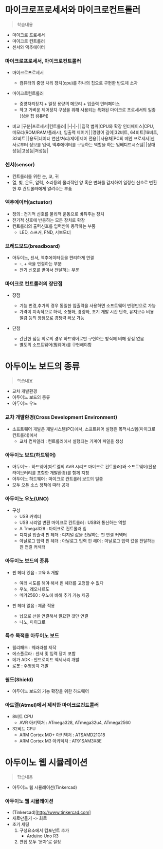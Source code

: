 # 마이크로프로세서와 마이크로컨트롤러 
> 학습내용
- 마이크로 프로세서 
- 마이크로 컨트롤러
- 센서와 액추에이터
	 

### 마이크로프로세서, 마이크로컨트롤러
- 마이크로프로세서
	- 컴퓨터의 중앙 처리 장치(cpu)를 하나의 칩으로 구현한 반도체 소자
- 마이크로컨트롤러
	- 중앙처리장치 + 일정 용량의 메모리 + 입출력 인터페이스
	- 작고 가벼운 제어장치 구성을 위해 사용되는 특화된 마이크로 프로세서의 일종(싱글 칩 컴퓨터)
	

- 비교
	|구분|프로세서|컨트롤러|
	|-|-|-|
	|집적 범위|CPU와 확장 인터페이스|CPU, 메모리(ROM/RAM/플래시), 입출력 제어기|
	|명령어 길이|32비트, 64비트|16비트, 32비트|
	|용도|데이터 연산/처리/제어|제어 전용|
	|사용처|PC의 메인 프로세서|센서로부터 정보를 입력, 액추에이터를 구동하는 역할을 하는 임베디드시스템|
	|상대 성능|고성능|저성능|

	 
### 센서(sensor)
- 컨트롤러를 위한 눈, 코, 귀
- 열, 빛, 온도, 압력, 소리등의 물리적인 양 혹은 변화를 감지하여 일정한 신호로 변환한 후 컨트롤러에게 알려주는 부품

### 액추에이터(actuator)
- 정의 : 전기적 신호를 물리적 운동으로 바꿔주는 장치
- 전기적 신호에 반응하는 모든 장치로 확장
- 컨트롤러의 출력신호를 입력받아 동작하는 부품
	- LED, 스프커, FND, 서보모터
	
### 브레드보드(breadboard)
- 아두이노, 센서, 액추에이터등을 편리하게 연결
	- -, + 극을 연결하는 부분
	- 전기 신호를 받아서 전달하는 부분

### 마이크로 컨트롤러의 장단점
- 장점	
	- 기능 변경,추가의 경우 동일한 입출력을 사용하면 소프트웨어 변경만으로 가능
	- 가격이 지속적으로 하락, 소형화, 경량화, 초기 개발 시간 단축, 유지보수 비용 절감 등의 장점으로 경쟁력 확보 가능

- 단점 
	- 간단한 점등 회로의 경우 하드웨어로만 구현하는 방식에 비해 장점 없음
	- 별도의 소프트웨어(펌웨어)를 구현해야함

# 아두이노 보드의 종류
> 학습내용
- 교차 개발환경
- 아두이노 보드의 종류
- 아두이노 우노

### 교차 개발환경(Cross Development Environment)
- 소프트웨어 개발은 개발시스템(PC)에서, 소프트웨어 실행은 목적시스템(마이크로컨트롤러)에서
	- 교차 컴파일러 : 컨트롤러에서 실행되는 기계어 파일을 생성

### 아두이노 보드(하드웨어)
- 아두이노 : 하드웨어(아트멜의 AVR 시리즈 마이크로 컨트롤러)와 소프트웨어(전용 라이브러리를 포함한 개발환경)를 함께 지칭
- 아두이노 하드웨어 : 마이크로 컨트롤러 보드의 일종
- 모두 오픈 소스 정책에 따라 공개

### 아두이노 우노(UNO)
- 구성
	- USB 커넥터  
	- USB 시리얼 변환 마이크로 컨트롤러 : USB와 통신하는 역할
	- A Tmega328 : 마이크로 컨트롤러 칩
	- 디지털 입출력 핀 헤더 : 디지털 값을 전달하는 핀 연결 커넥터
	- 아날로그 입력 핀 헤더 : 아날로그 입력 핀 헤더 : 아날로그 입력 값을 전달하는 핀 연결 커넥터

### 아두이노 보드의 종류
- 핀 헤더 있음 : 교육 & 개발
	- 여러 시도를 해야 해서 핀 헤더를 고정할 수 없다
	- 우노, 레오나르도
	- 메가2560 : 우노에 비해 추가 기능 제공

- 핀 헤더 없음 : 제품 적용
	- 납으로 선을 연결해서 필요한 것만 연결
	- 나노, 마이크로

### 특수 목적용 아두이노 보드
- 릴리패드 : 웨러러블 제작
- 에스플로라 :  센서 및 입력 당치 포함
- 메가 ADK : 안드로이드 액세서리 개발
- 로봇 : 주행장치 개발

### 쉴드(Shield)
- 아두이노 보드의 기능 확장을 위한 하드웨어

### 아트멜(Atmel)에서 제작한 마이크로컨트롤러
- 8비트 CPU
	- AVR 아키텍처 :  ATmega328, ATmega32u4, ATmega2560
- 32비트 CPU
	- ARM Cortex MO+ 아키텍처 : ATSAMD21G18
	- ARM Cortex M3 아키텍처 : AT91SAM3X8E



# 아두이노 웹 시뮬레이션
> 학습내용
- 아두이노 웹 시뮬레이션(Tinkercad)

### 아두이노 웹 시뮬레이션
- (Tinkercad)[http://www.tinkercad.com]
- 새로만들기 -> 회로
- 초기 세팅
	1. 구성요소에서 컴포넌트 추가
		- Arduino Uno R3
	2. 편집 모두 '문자'로 설정

